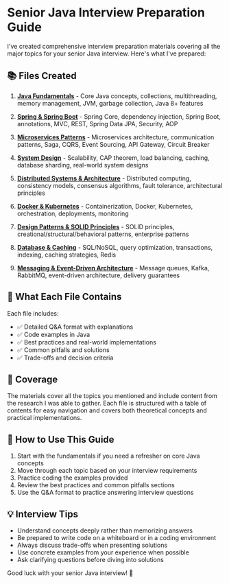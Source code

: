 # Senior Java Interview Preparation Guide

I've created comprehensive interview preparation materials covering all the major topics for your senior Java interview. Here's what I've prepared:

## 📚 Files Created

1. **[Java Fundamentals](./java-fundamentals.md)** - Core Java concepts, collections, multithreading, memory management, JVM, garbage collection, Java 8+ features

2. **[Spring & Spring Boot](./spring-boot.md)** - Spring Core, dependency injection, Spring Boot, annotations, MVC, REST, Spring Data JPA, Security, AOP

3. **[Microservices Patterns](./microservices-patterns.md)** - Microservices architecture, communication patterns, Saga, CQRS, Event Sourcing, API Gateway, Circuit Breaker

4. **[System Design](./system-design.md)** - Scalability, CAP theorem, load balancing, caching, database sharding, real-world system designs

5. **[Distributed Systems & Architecture](./distributed-systems-architecture.md)** - Distributed computing, consistency models, consensus algorithms, fault tolerance, architectural principles

6. **[Docker & Kubernetes](./docker-kubernetes.md)** - Containerization, Docker, Kubernetes, orchestration, deployments, monitoring

7. **[Design Patterns & SOLID Principles](./design-patterns-solid.md)** - SOLID principles, creational/structural/behavioral patterns, enterprise patterns

8. **[Database & Caching](./database-caching.md)** - SQL/NoSQL, query optimization, transactions, indexing, caching strategies, Redis

9. **[Messaging & Event-Driven Architecture](./messaging-event-driven.md)** - Message queues, Kafka, RabbitMQ, event-driven architecture, delivery guarantees

## 📖 What Each File Contains

Each file includes:
- ✅ Detailed Q&A format with explanations
- ✅ Code examples in Java
- ✅ Best practices and real-world implementations
- ✅ Common pitfalls and solutions
- ✅ Trade-offs and decision criteria

## 🎯 Coverage

The materials cover all the topics you mentioned and include content from the research I was able to gather. Each file is structured with a table of contents for easy navigation and covers both theoretical concepts and practical implementations.

## 🚀 How to Use This Guide

1. Start with the fundamentals if you need a refresher on core Java concepts
2. Move through each topic based on your interview requirements
3. Practice coding the examples provided
4. Review the best practices and common pitfalls sections
5. Use the Q&A format to practice answering interview questions

## 💡 Interview Tips

- Understand concepts deeply rather than memorizing answers
- Be prepared to write code on a whiteboard or in a coding environment
- Always discuss trade-offs when presenting solutions
- Use concrete examples from your experience when possible
- Ask clarifying questions before diving into solutions

Good luck with your senior Java interview! 🎯
